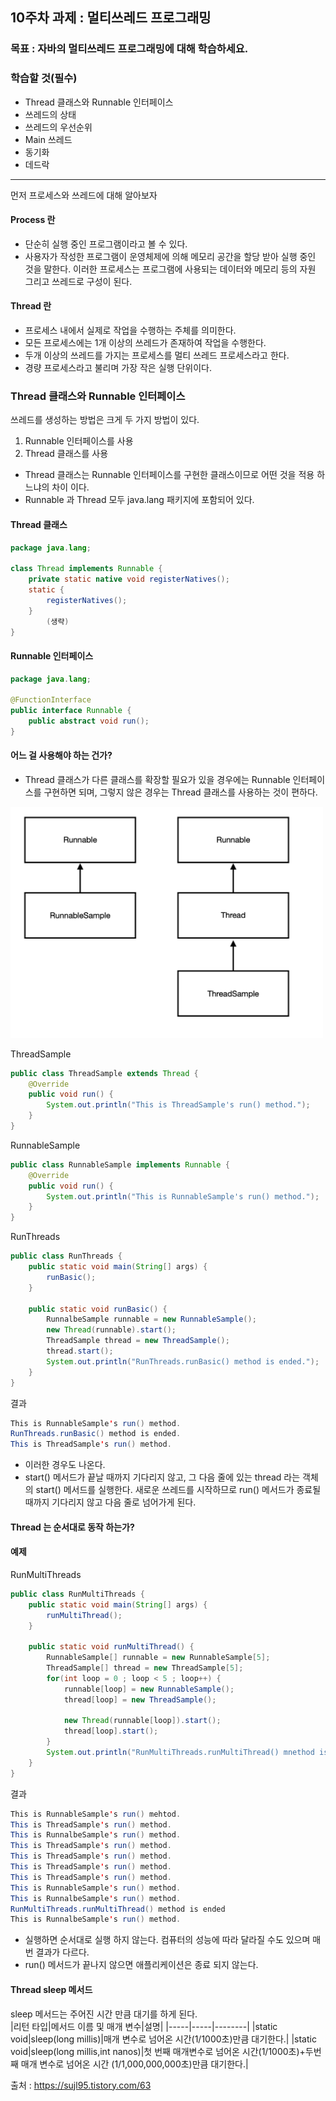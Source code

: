 ## 10주차 과제 : 멀티쓰레드 프로그래밍   

### 목표 : 자바의 멀티쓰레드 프로그래밍에 대해 학습하세요.   

### 학습할 것(필수)   
* Thread 클래스와 Runnable 인터페이스   
* 쓰레드의 상태   
* 쓰레드의 우선순위   
* Main 쓰레드   
* 동기화   
* 데드락    

-----------------------
먼저 프로세스와 쓰레드에 대해 알아보자   
#### Process 란   
* 단순히 실행 중인 프로그램이라고 볼 수 있다.   
* 사용자가 작성한 프로그램이 운영체제에 의해 메모리 공간을 할당 받아 실행 중인 것을 말한다. 이러한 프로세스는 프로그램에 사용되는 데이터와 메모리 등의 자원 그리고 쓰레드로 구성이 된다.   

#### Thread 란   
* 프로세스 내에서 실제로 작업을 수행하는 주체를 의미한다.   
* 모든 프로세스에는 1개 이상의 쓰레드가 존재하여 작업을 수행한다.   
* 두개 이상의 쓰레드를 가지는 프로세스를 멀티 쓰레드 프로세스라고 한다.   
* 경량 프로세스라고 불리며 가장 작은 실행 단위이다.   

### Thread 클래스와 Runnable 인터페이스    
쓰레드를 생성하는 방법은 크게 두 가지 방법이 있다.   
1. Runnable 인터페이스를 사용   
2. Thread 클래스를 사용   

* Thread 클래스는 Runnable 인터페이스를 구현한 클래스이므로 어떤 것을 적용 하느냐의 차이 이다.   
* Runnable 과 Thread 모두 java.lang 패키지에 포함되어 있다.   

#### Thread 클래스   
```java 
package java.lang;

class Thread implements Runnable {
    private static native void registerNatives();
    static {
        registerNatives();
    }
        (생략)
}
```

#### Runnable 인터페이스   
```java 
package java.lang;

@FunctionInterface 
public interface Runnable {
    public abstract void run();
}
```

#### 어느 걸 사용해야 하는 건가?    
* Thread 클래스가 다른 클래스를 확장할 필요가 있을 경우에는 Runnable 인터페이스를 구현하면 되며, 그렇지 않은 경우는 Thread 클래스를 사용하는 것이 편하다.   
<img width="500" src="./IMG/IMG_001thread.png">   

ThreadSample   
```java 
public class ThreadSample extends Thread {
    @Override
    public void run() {
        System.out.println("This is ThreadSample's run() method.");
    }
}
```

RunnableSample   
```java 
public class RunnableSample implements Runnable {
    @Override
    public void run() {
        System.out.println("This is RunnableSample's run() method.");
    }
}
```
RunThreads   
```java 
public class RunThreads {
    public static void main(String[] args) {
        runBasic();
    }

    public static void runBasic() {
        RunnalbeSample runnable = new RunnableSample();
        new Thread(runnable).start();
        ThreadSample thread = new ThreadSample();
        thread.start();
        System.out.println("RunThreads.runBasic() method is ended.");
    }
}
```
결과   
```java  
This is RunnableSample's run() method.
RunThreads.runBasic() method is ended.
This is ThreadSample's run() method.
```
* 이러한 경우도 나온다.   
* start() 메서드가 끝날 때까지 기다리지 않고, 그 다음 줄에 있는 thread 라는 객체의 start() 메서드를 실행한다. 새로운 쓰레드를 시작하므로 run() 메서드가 종료될 때까지 기다리지 않고 다음 줄로 넘어가게 된다.   

#### Thread 는 순서대로 동작 하는가?   
#### 예제   
RunMultiThreads   
```java 
public class RunMultiThreads {
    public static void main(String[] args) {
        runMultiThread();
    }

    public static void runMultiThread() {
        RunnableSample[] runnable = new RunnableSample[5];
        ThreadSample[] thread = new ThreadSample[5];
        for(int loop = 0 ; loop < 5 ; loop++) {
            runnable[loop] = new RunnableSample();
            thread[loop] = new ThreadSample();

            new Thread(runnable[loop]).start();
            thread[loop].start();
        }
        System.out.println("RunMultiThreads.runMultiThread() mnethod is ended");
    }
}
```
결과   
```java 
This is RunnableSample's run() mehtod.
This is ThreadSample's run() method.
This is RunnalbeSample's run() method.
This is ThreadSample's run() method.
This is ThreadSample's run() method.
This is ThreadSample's run() method.
This is ThreadSample's run() method.
This is RunnableSample's run() method.
This is RunnalbeSample's run() method.
RunMultiThreads.runMultiThread() method is ended
This is RunnalbeSample's run() method.
```
* 실행하면 순서대로 실행 하지 않는다. 컴퓨터의 성능에 따라 달라질 수도 있으며 매번 결과가 다르다.   
* run() 메서드가 끝나지 않으면 애플리케이션은 종료 되지 않는다.   

#### Thread sleep 메서드   
sleep 메서드는 주어진 시간 만큼 대기를 하게 된다.   
|리턴 타입|메서드 이름 및 매개 변수|설명|
|-----|-----|--------|
|static void|sleep(long millis)|매개 변수로 넘어온 시간(1/1000초)만큼 대기한다.|
|static void|sleep(long millis,int nanos)|첫 번째 매개변수로 넘어온 시간(1/1000초)+두번째 매개 변수로 넘어온 시간 (1/1,000,000,000초)만큼 대기한다.|





출처 : https://sujl95.tistory.com/63
